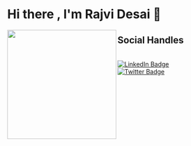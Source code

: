 <h1> Hi there , I'm <b>Rajvi Desai</b> 👋</h1>
<div align="center">
<img src="https://media.giphy.com/media/L1R1tvI9svkIWwpVYr/giphy.gif"  style="width: 250px; height:250px; " align="left">
</div>
<div</div>
<div id="badges">
<h2> Social Handles </h2><br/>
  <a href="https://www.linkedin.com/in/rajvidesai12/"><img src="https://img.shields.io/badge/LinkedIn-blue?style=for-the-badge&logo=linkedin&logoColor=white" alt="LinkedIn Badge"/></a> <br/>
  <a href="https://twitter.com/CuriousRajvi">  <img src="https://img.shields.io/badge/Twitter-blue?style=for-the-badge&logo=twitter&logoColor=white" alt="Twitter Badge"/></a>
  
  
</div>
